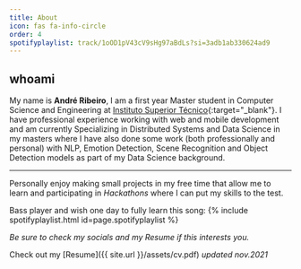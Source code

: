```yaml
---
title: About
icon: fas fa-info-circle
order: 4
spotifyplaylist: track/1oOD1pV43cV9sHg97aBdLs?si=3adb1ab330624ad9
---
```


## whoami

My name is **André Ribeiro**, I am a first year Master student in Computer Science and Engineering at [Instituto Superior Técnico][tecnico]{:target="_blank"}. I have professional experience working with web and mobile development and am currently Specializing in Distributed Systems and Data Science in my masters where I have also done some work (both professionally and personal) with NLP, Emotion Detection, Scene Recognition and Object Detection models as part of my Data Science background.

***
Personally enjoy making small projects in my free time that allow me to learn and participating in *Hackathons* where I can put my skills to the test.


Bass player and wish one day to fully learn this song:
{% include spotifyplaylist.html id=page.spotifyplaylist %}

*Be sure to check my socials and my Resume if this interests you.*

Check out my [Resume]({{ site.url }}/assets/cv.pdf) *updated nov.2021*


[tecnico]: https://tecnico.ulisboa.pt/en/